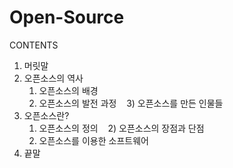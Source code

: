 # Open-Source

CONTENTS

1. 머릿말
2. 오픈소스의 역사
    1) 오픈소스의 배경
    2) 오픈소스의 발전 과정
    3) 오픈소스를 만든 인물들
3. 오픈소스란?
    1) 오픈소스의 정의
    2) 오픈소스의 장점과 단점
    3) 오픈소스를 이용한 소프트웨어
4. 끝말
